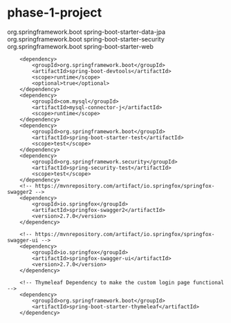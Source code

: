# phase-1-project



<dependency>
			<groupId>org.springframework.boot</groupId>
			<artifactId>spring-boot-starter-data-jpa</artifactId>
		</dependency>
		<dependency>
			<groupId>org.springframework.boot</groupId>
			<artifactId>spring-boot-starter-security</artifactId>
		</dependency>
		<dependency>
			<groupId>org.springframework.boot</groupId>
			<artifactId>spring-boot-starter-web</artifactId>
		</dependency>

		<dependency>
			<groupId>org.springframework.boot</groupId>
			<artifactId>spring-boot-devtools</artifactId>
			<scope>runtime</scope>
			<optional>true</optional>
		</dependency>
		<dependency>
			<groupId>com.mysql</groupId>
			<artifactId>mysql-connector-j</artifactId>
			<scope>runtime</scope>
		</dependency>
		<dependency>
			<groupId>org.springframework.boot</groupId>
			<artifactId>spring-boot-starter-test</artifactId>
			<scope>test</scope>
		</dependency>
		<dependency>
			<groupId>org.springframework.security</groupId>
			<artifactId>spring-security-test</artifactId>
			<scope>test</scope>
		</dependency>
		<!-- https://mvnrepository.com/artifact/io.springfox/springfox-swagger2 -->
		<dependency>
    		<groupId>io.springfox</groupId>
    		<artifactId>springfox-swagger2</artifactId>
    		<version>2.7.0</version>
		</dependency>

		<!-- https://mvnrepository.com/artifact/io.springfox/springfox-swagger-ui -->
		<dependency>
		    <groupId>io.springfox</groupId>
		    <artifactId>springfox-swagger-ui</artifactId>
		    <version>2.7.0</version>
		</dependency>
		
		<!-- Thymeleaf Dependency to make the custom login page functional -->
		<dependency>
    		<groupId>org.springframework.boot</groupId>
    		<artifactId>spring-boot-starter-thymeleaf</artifactId>
		</dependency>
